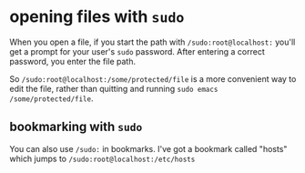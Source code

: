 # opening files with `sudo`

When you open a file, if you start the path with `/sudo:root@localhost:` you'll get a prompt for your user's `sudo` password. After entering a correct password, you enter the file path.

So `/sudo:root@localhost:/some/protected/file` is a more convenient way to edit the file, rather than quitting and running `sudo emacs /some/protected/file`.

## bookmarking with `sudo`

You can also use `/sudo:` in bookmarks. I've got a bookmark called "hosts" which jumps to `/sudo:root@localhost:/etc/hosts`
